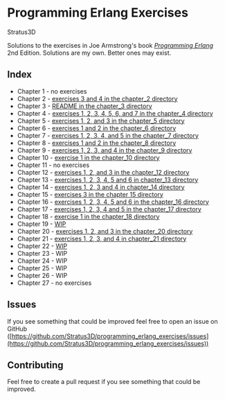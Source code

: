 Programming Erlang Exercises
============================

Stratus3D

Solutions to the exercises in Joe Armstrong's book *[Programming Erlang](https://pragprog.com/book/jaerlang2/programming-erlang)* 2nd Edition. Solutions are my own. Better ones may exist.

## Index

* Chapter 1 - no exercises
* Chapter 2 - [exercises 3 and 4 in the chapter_2 directory](chapter_2/)
* Chapter 3 - [README in the chapter_3 directory](chapter_3/)
* Chapter 4 - [exercises 1, 2, 3, 4, 5, 6, and 7 in the chapter_4 directory](chapter_4/)
* Chapter 5 - [exercises 1, 2, and 3 in the chapter_5 directory](chapter_5/)
* Chapter 6 - [exercises 1 and 2 in the chapter_6 directory](chapter_6/)
* Chapter 7 - [exercises 1, 2, 3, 4, and 5 in the chapter_7 directory](chapter_7/)
* Chapter 8 - [exercises 1 and 2 in the chapter_8 directory](chapter_8/)
* Chapter 9 - [exercises 1, 2, 3, and 4 in the chapter_9 directory](chapter_9/)
* Chapter 10 - [exercise 1 in the chapter_10 directory](chapter_10/)
* Chapter 11 - no exercises
* Chapter 12 - [exercises 1, 2, and 3 in the chapter_12 directory](chapter_12/)
* Chapter 13 - [exercises 1, 2, 3, 4, 5 and 6 in chapter_13 directory](chapter_13/)
* Chapter 14 - [exercises 1, 2, 3 and 4 in chapter_14 directory](chapter_14/)
* Chapter 15 - [exercises 3 in the chapter 15 directory](chapter_15/)
* Chapter 16 - [exercises 1, 2, 3, 4, 5 and 6 in the chapter_16 directory](chapter_16/)
* Chapter 17 - [exercises 1, 2, 3, 4 and 5 in the chapter_17 directory](chapter_17/)
* Chapter 18 - [exercise 1 in the chapter_18 directory](chapter_18/)
* Chapter 19 - [WIP](chapter_19/)
* Chapter 20 - [exercises 1, 2, and 3 in the chapter_20 directory](chapter_20/)
* Chapter 21 - [exercises 1, 2, 3, and 4 in chapter_21 directory](chapter_21/)
* Chapter 22 - [WIP](chapter_22/)
* Chapter 23 - WIP
* Chapter 24 - WIP
* Chapter 25 - WIP
* Chapter 26 - WIP
* Chapter 27 - no exercises

## Issues
If you see something that could be improved feel free to open an issue on GitHub ([https://github.com/Stratus3D/programming_erlang_exercises/issues](https://github.com/Stratus3D/programming_erlang_exercises/issues))

## Contributing
Feel free to create a pull request if you see something that could be improved.
